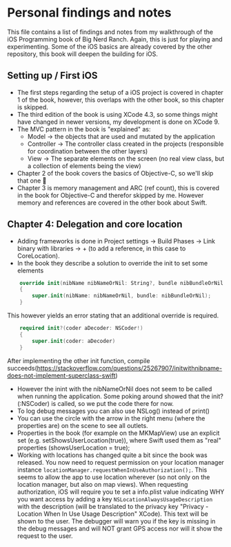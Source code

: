 # Personal findings and notes
This file contains a list of findings and notes from my walkthrough of the iOS Programming book of Big Nerd Ranch. Again, this is just for playing and experimenting. Some of the iOS basics are already covered by the other repository, this book will deepen the building for iOS.

## Setting up / First iOS
- The first steps regarding the setup of a iOS project is covered in chapter 1 of the book, however, this overlaps with the other book, so this chapter is skipped.
- The third edition of the book is using XCode 4.3, so some things might have changed in newer versions, my development is done on XCode 9.
- The MVC pattern in the book is "explained" as: 
    - Model -> the objects that are used and mutated by the application
    - Controller -> The controller class created in the projects (responsible for coordination between the other layers)
    - View -> The separate elements on the screen (no real view class, but a collection of elements being the view)
- Chapter 2 of the book covers the basics of Objective-C, so we'll skip that one 🤠
- Chapter 3 is memory management and ARC (ref count), this is covered in the book for Objective-C and therefor skipped by me. However memory and references are covered in the other book about Swift.

## Chapter 4: Delegation and core location
- Adding frameworks is done in Project settings -> Build Phases -> Link binary with libraries -> + (to add a reference, in this case to CoreLocation).
- In the book they describe a solution to override the init to set some elements
```swift
    override init(nibName nibNameOrNil: String?, bundle nibBundleOrNil: Bundle?)
	{
		super.init(nibName: nibNameOrNil, bundle: nibBundleOrNil);
	}
```
This however yields an error stating that an additional override is required.
```swift	
	required init?(coder aDecoder: NSCoder!)
	{
		super.init(coder: aDecoder)
	}
```
After implementing the other init function, compile succeeds(https://stackoverflow.com/questions/25267907/initwithnibname-does-not-implement-superclass-swift)
- However the inint with the nibNameOrNil does not seem to be called when running the application. Some poking around showed that the init?(:NSCoder) is called, so we put the code there for now.
- To log debug messages you can also use NSLog() instead of print()
- You can use the circle with the arrow in the right menu (where the properties are) on the scene to see all outlets.
- Properties in the book (for example on the MKMapView) use an explicit set (e.g. setShowsUserLocation(true)), where Swift used them as "real" properties (showsUserLocation = true);
- Working with locations has changed quite a bit since the book was released. You now need to request permission on your location manager instance ```locationManager.requestWhenInUseAuthorization();```. This seems to allow the app to use location wherever (so not only on the location manager, but also on map views). When requesting authorization, iOS will require you te set a info.plist value indicating WHY you want access by adding a key ```NSLocationAlwaysUsageDescription``` with the description (will be translated to the privacy key "Privacy - Location When In Use Usage Description" XCode). This text will be shown to the user. The debugger will warn you if the key is missing in the debug messages and will NOT grant GPS access nor will it show the request to the user.